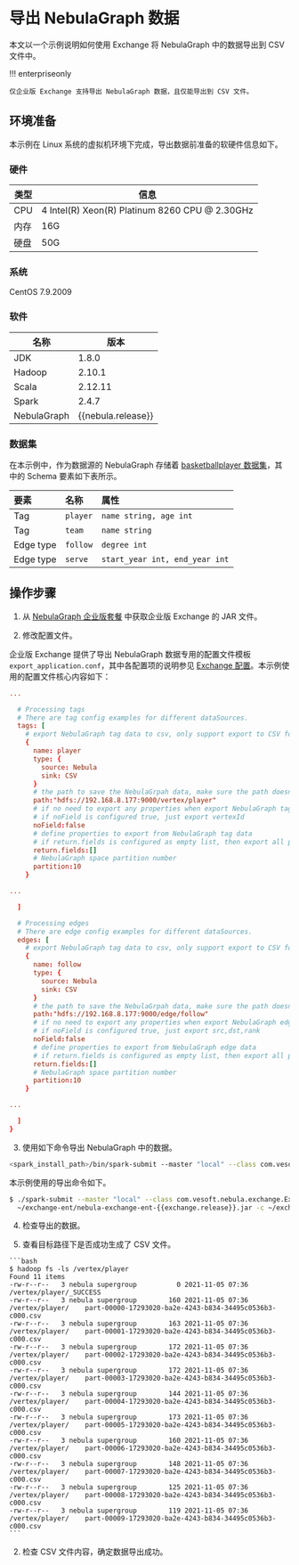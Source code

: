 # 导出 NebulaGraph 数据

本文以一个示例说明如何使用 Exchange 将 NebulaGraph 中的数据导出到 CSV 文件中。

!!! enterpriseonly

    仅企业版 Exchange 支持导出 NebulaGraph 数据，且仅能导出到 CSV 文件。

## 环境准备

本示例在 Linux 系统的虚拟机环境下完成，导出数据前准备的软硬件信息如下。

### 硬件

| 类型 | 信息 |
| - | - |
| CPU | 4 Intel(R) Xeon(R) Platinum 8260 CPU @ 2.30GHz |
| 内存 | 16G |
| 硬盘 | 50G |

### 系统

CentOS 7.9.2009

### 软件

| 名称 | 版本 |
| - | - |
| JDK | 1.8.0 |
| Hadoop | 2.10.1 |
| Scala | 2.12.11 |
| Spark | 2.4.7 |
| NebulaGraph | {{nebula.release}} |

### 数据集

在本示例中，作为数据源的 NebulaGraph 存储着 [basketballplayer 数据集](https://docs.nebula-graph.io/2.0/basketballplayer-2.X.ngql)，其中的 Schema 要素如下表所示。

| 要素  | 名称 | 属性 |
| :--- | :--- | :--- |
| Tag | `player` | `name string, age int` |
| Tag | `team` | `name string` |
| Edge type | `follow` | `degree int` |
| Edge type | `serve` | `start_year int, end_year int` |

## 操作步骤

1. 从 [NebulaGraph 企业版套餐](https://nebula-graph.com.cn/pricing/) 中获取企业版 Exchange 的 JAR 文件。

2. 修改配置文件。
  
  企业版 Exchange 提供了导出 NebulaGraph 数据专用的配置文件模板`export_application.conf`，其中各配置项的说明参见 [Exchange 配置](../parameter-reference/ex-ug-parameter.md)。本示例使用的配置文件核心内容如下：
  
  ```conf
  ...
  
    # Processing tags
    # There are tag config examples for different dataSources.
    tags: [
      # export NebulaGraph tag data to csv, only support export to CSV for now.
      {
        name: player
        type: {
          source: Nebula
          sink: CSV
        }
        # the path to save the NebulaGrpah data, make sure the path doesn't exist.
        path:"hdfs://192.168.8.177:9000/vertex/player"
        # if no need to export any properties when export NebulaGraph tag data
        # if noField is configured true, just export vertexId
        noField:false
        # define properties to export from NebulaGraph tag data
        # if return.fields is configured as empty list, then export all properties
        return.fields:[]
        # NebulaGraph space partition number
        partition:10
      }
  
  ...
  
    ]
  
    # Processing edges
    # There are edge config examples for different dataSources.
    edges: [
      # export NebulaGraph tag data to csv, only support export to CSV for now.
      {
        name: follow
        type: {
          source: Nebula
          sink: CSV
        }
        # the path to save the NebulaGrpah data, make sure the path doesn't exist.
        path:"hdfs://192.168.8.177:9000/edge/follow"
        # if no need to export any properties when export NebulaGraph edge data
        # if noField is configured true, just export src,dst,rank
        noField:false
        # define properties to export from NebulaGraph edge data
        # if return.fields is configured as empty list, then export all properties
        return.fields:[]
        # NebulaGraph space partition number
        partition:10
      }
  
  ...
  
    ]
  }
  ```

3. 使用如下命令导出 NebulaGraph 中的数据。
  
  ```bash
  <spark_install_path>/bin/spark-submit --master "local" --class com.vesoft.nebula.exchange.Exchange nebula-exchange-x.y.z.jar_path> -c <export_application.conf_path>
  ```
  
  本示例使用的导出命令如下。
  
  ```bash
  $ ./spark-submit --master "local" --class com.vesoft.nebula.exchange.Exchange \
    ~/exchange-ent/nebula-exchange-ent-{{exchange.release}}.jar -c ~/exchange-ent/export_application.conf
  ```
  
4. 检查导出的数据。

  1. 查看目标路径下是否成功生成了 CSV 文件。
  
    ```bash
    $ hadoop fs -ls /vertex/player
    Found 11 items
    -rw-r--r--   3 nebula supergroup          0 2021-11-05 07:36 /vertex/player/_SUCCESS
    -rw-r--r--   3 nebula supergroup        160 2021-11-05 07:36 /vertex/player/    part-00000-17293020-ba2e-4243-b834-34495c0536b3-c000.csv
    -rw-r--r--   3 nebula supergroup        163 2021-11-05 07:36 /vertex/player/    part-00001-17293020-ba2e-4243-b834-34495c0536b3-c000.csv
    -rw-r--r--   3 nebula supergroup        172 2021-11-05 07:36 /vertex/player/    part-00002-17293020-ba2e-4243-b834-34495c0536b3-c000.csv
    -rw-r--r--   3 nebula supergroup        172 2021-11-05 07:36 /vertex/player/    part-00003-17293020-ba2e-4243-b834-34495c0536b3-c000.csv
    -rw-r--r--   3 nebula supergroup        144 2021-11-05 07:36 /vertex/player/    part-00004-17293020-ba2e-4243-b834-34495c0536b3-c000.csv
    -rw-r--r--   3 nebula supergroup        173 2021-11-05 07:36 /vertex/player/    part-00005-17293020-ba2e-4243-b834-34495c0536b3-c000.csv
    -rw-r--r--   3 nebula supergroup        160 2021-11-05 07:36 /vertex/player/    part-00006-17293020-ba2e-4243-b834-34495c0536b3-c000.csv
    -rw-r--r--   3 nebula supergroup        148 2021-11-05 07:36 /vertex/player/    part-00007-17293020-ba2e-4243-b834-34495c0536b3-c000.csv
    -rw-r--r--   3 nebula supergroup        125 2021-11-05 07:36 /vertex/player/    part-00008-17293020-ba2e-4243-b834-34495c0536b3-c000.csv
    -rw-r--r--   3 nebula supergroup        119 2021-11-05 07:36 /vertex/player/    part-00009-17293020-ba2e-4243-b834-34495c0536b3-c000.csv
    ```
  
  2. 检查 CSV 文件内容，确定数据导出成功。
